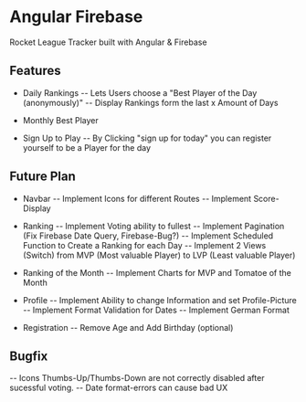 # Angular Firebase
 Rocket League Tracker built with Angular & Firebase


## Features

- Daily Rankings
-- Lets Users choose a "Best Player of the Day (anonymously)"
-- Display Rankings form the last x Amount of Days

- Monthly Best Player

- Sign Up to Play
-- By Clicking "sign up for today" you can register yourself to be a Player for the day


## Future Plan

- Navbar
-- Implement Icons for different Routes
-- Implement Score-Display

- Ranking
-- Implement Voting ability to fullest
-- Implement Pagination (Fix Firebase Date Query, Firebase-Bug?)
-- Implement Scheduled Function to Create a Ranking for each Day
-- Implement 2 Views (Switch) from MVP (Most valuable Player) to LVP (Least valuable Player)

- Ranking of the Month
-- Implement Charts for MVP and Tomatoe of the Month

- Profile
-- Implement Ability to change Information and set Profile-Picture
-- Implement Format Validation for Dates
-- Implement German Format

- Registration
-- Remove Age and Add Birthday (optional)


## Bugfix
-- Icons Thumbs-Up/Thumbs-Down are not correctly disabled after sucessful voting.
-- Date format-errors can cause bad UX
